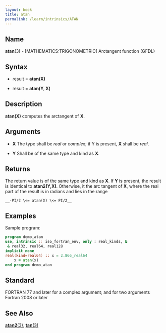 ```yaml
---
layout: book
title: atan
permalink: /learn/intrinsics/ATAN
---
```

## __Name__

__atan__(3) - \[MATHEMATICS:TRIGONOMETRIC\] Arctangent function
(GFDL)

## __Syntax__

  - result = __atan(X)__

  - result = __atan(Y, X)__

## __Description__

__atan(X)__ computes the arctangent of __X__.

## __Arguments__

  - __X__
    The type shall be _real_ or _complex_; if Y is present, __X__ shall be _real_.

  - __Y__
    Shall be of the same type and kind as __X__.

## __Returns__

The return value is of the same type and kind as __X__. If __Y__ is present, the
result is identical to __atan2(Y,X)__. Otherwise, it the arc tangent of
__X__, where the real part of the result is in radians and lies in the range

    __-PI/2 \<= atan(X) \<= PI/2__

## __Examples__

Sample program:

```fortran
program demo_atan
use, intrinsic :: iso_fortran_env, only : real_kinds, &
 & real32, real64, real128
implicit none
real(kind=real64) :: x = 2.866_real64
    x = atan(x)
end program demo_atan
```

## __Standard__

FORTRAN 77 and later for a complex argument; and for two
arguments Fortran 2008 or later

## __See Also__

[__atan2__(3)](ATAN2), [__tan__(3)](TAN)
